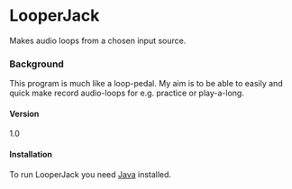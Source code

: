 # LooperJack

Makes audio loops from a chosen input source. 

### Background

This program is much like a loop-pedal.
My aim is to be able to easily and quick make record audio-loops for e.g. practice or play-a-long.

#### Version
1.0

#### Installation

To run LooperJack you need [Java] installed. 

[Java]: <http://www.oracle.com/technetwork/java/javase/downloads/jre8-downloads-2133155.html>